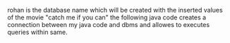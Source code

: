 rohan is the database name which will be created with the inserted values of the movie "catch me if you can"
the following java code creates a connection between my java code and dbms and allowes to executes queries within same.
